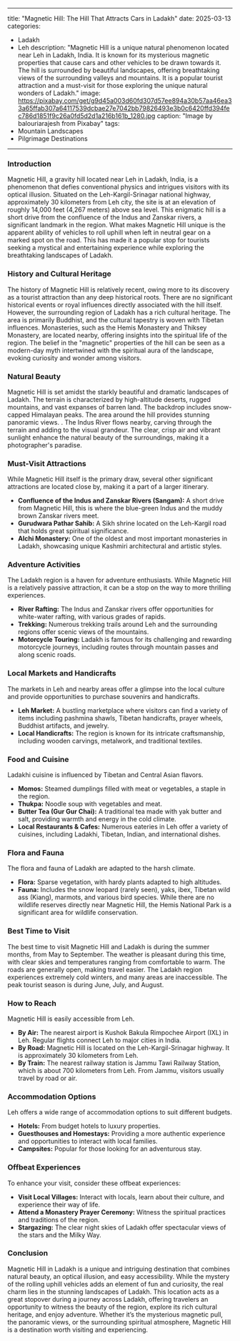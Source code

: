 
---
title: "Magnetic Hill: The Hill That Attracts Cars in Ladakh"
date: 2025-03-13
categories:
  - Ladakh
  - Leh
description: "Magnetic Hill is a unique natural phenomenon located near Leh in Ladakh, India. It is known for its mysterious magnetic properties that cause cars and other vehicles to be drawn towards it. The hill is surrounded by beautiful landscapes, offering breathtaking views of the surrounding valleys and mountains. It is a popular tourist attraction and a must-visit for those exploring the unique natural wonders of Ladakh."
image: https://pixabay.com/get/g9d45a003d60fd307d57ee894a30b57aa46ea33a65ffab307a64117539dcbae27e7042bb79826493e3b0c6420ffd394fec786d1851f9c26a0fd5d2d1a216b161b_1280.jpg
caption: "Image by balouriarajesh from Pixabay"
tags: 
  - Mountain Landscapes
  - Pilgrimage Destinations
---


### **Introduction**

Magnetic Hill, a gravity hill located near Leh in Ladakh, India, is a phenomenon that defies conventional physics and intrigues visitors with its optical illusion. Situated on the Leh-Kargil-Srinagar national highway, approximately 30 kilometers from Leh city, the site is at an elevation of roughly 14,000 feet (4,267 meters) above sea level. This enigmatic hill is a short drive from the confluence of the Indus and Zanskar rivers, a significant landmark in the region. What makes Magnetic Hill unique is the apparent ability of vehicles to roll uphill when left in neutral gear on a marked spot on the road. This has made it a popular stop for tourists seeking a mystical and entertaining experience while exploring the breathtaking landscapes of Ladakh.

### **History and Cultural Heritage**

The history of Magnetic Hill is relatively recent, owing more to its discovery as a tourist attraction than any deep historical roots. There are no significant historical events or royal influences directly associated with the hill itself. However, the surrounding region of Ladakh has a rich cultural heritage. The area is primarily Buddhist, and the cultural tapestry is woven with Tibetan influences. Monasteries, such as the Hemis Monastery and Thiksey Monastery, are located nearby, offering insights into the spiritual life of the region. The belief in the "magnetic" properties of the hill can be seen as a modern-day myth intertwined with the spiritual aura of the landscape, evoking curiosity and wonder among visitors.

### **Natural Beauty**

Magnetic Hill is set amidst the starkly beautiful and dramatic landscapes of Ladakh. The terrain is characterized by high-altitude deserts, rugged mountains, and vast expanses of barren land. The backdrop includes snow-capped Himalayan peaks. The area around the hill provides stunning panoramic views. <placeholder image tag for panoramic views of the landscape>. The Indus River flows nearby, carving through the terrain and adding to the visual grandeur. The clear, crisp air and vibrant sunlight enhance the natural beauty of the surroundings, making it a photographer's paradise.

### **Must-Visit Attractions**

While Magnetic Hill itself is the primary draw, several other significant attractions are located close by, making it a part of a larger itinerary.
*   **Confluence of the Indus and Zanskar Rivers (Sangam):** A short drive from Magnetic Hill, this is where the blue-green Indus and the muddy brown Zanskar rivers meet.
*   **Gurudwara Pathar Sahib:** A Sikh shrine located on the Leh-Kargil road that holds great spiritual significance. <placeholder image tag for Gurudwara Pathar Sahib>
*   **Alchi Monastery:** One of the oldest and most important monasteries in Ladakh, showcasing unique Kashmiri architectural and artistic styles.

### **Adventure Activities**

The Ladakh region is a haven for adventure enthusiasts. While Magnetic Hill is a relatively passive attraction, it can be a stop on the way to more thrilling experiences.
*   **River Rafting:** The Indus and Zanskar rivers offer opportunities for white-water rafting, with various grades of rapids.
*   **Trekking:** Numerous trekking trails around Leh and the surrounding regions offer scenic views of the mountains.
*   **Motorcycle Touring:** Ladakh is famous for its challenging and rewarding motorcycle journeys, including routes through mountain passes and along scenic roads. <placeholder image tag for motorcycle touring in Ladakh>

### **Local Markets and Handicrafts**

The markets in Leh and nearby areas offer a glimpse into the local culture and provide opportunities to purchase souvenirs and handicrafts.
*   **Leh Market:** A bustling marketplace where visitors can find a variety of items including pashmina shawls, Tibetan handicrafts, prayer wheels, Buddhist artifacts, and jewelry.
*   **Local Handicrafts:** The region is known for its intricate craftsmanship, including wooden carvings, metalwork, and traditional textiles.

### **Food and Cuisine**

Ladakhi cuisine is influenced by Tibetan and Central Asian flavors.
*   **Momos:** Steamed dumplings filled with meat or vegetables, a staple in the region.
*   **Thukpa:** Noodle soup with vegetables and meat.
*   **Butter Tea (Gur Gur Chai):** A traditional tea made with yak butter and salt, providing warmth and energy in the cold climate.
*   **Local Restaurants & Cafes:** Numerous eateries in Leh offer a variety of cuisines, including Ladakhi, Tibetan, Indian, and international dishes.

### **Flora and Fauna**

The flora and fauna of Ladakh are adapted to the harsh climate.
*   **Flora:** Sparse vegetation, with hardy plants adapted to high altitudes.
*   **Fauna:** Includes the snow leopard (rarely seen), yaks, ibex, Tibetan wild ass (Kiang), marmots, and various bird species. While there are no wildlife reserves directly near Magnetic Hill, the Hemis National Park is a significant area for wildlife conservation.

### **Best Time to Visit**

The best time to visit Magnetic Hill and Ladakh is during the summer months, from May to September. The weather is pleasant during this time, with clear skies and temperatures ranging from comfortable to warm. The roads are generally open, making travel easier. The Ladakh region experiences extremely cold winters, and many areas are inaccessible. The peak tourist season is during June, July, and August.

### **How to Reach**

Magnetic Hill is easily accessible from Leh.
*   **By Air:** The nearest airport is Kushok Bakula Rimpochee Airport (IXL) in Leh. Regular flights connect Leh to major cities in India.
*   **By Road:** Magnetic Hill is located on the Leh-Kargil-Srinagar highway. It is approximately 30 kilometers from Leh.
*   **By Train:** The nearest railway station is Jammu Tawi Railway Station, which is about 700 kilometers from Leh. From Jammu, visitors usually travel by road or air.

### **Accommodation Options**

Leh offers a wide range of accommodation options to suit different budgets.
*   **Hotels:** From budget hotels to luxury properties.
*   **Guesthouses and Homestays:** Providing a more authentic experience and opportunities to interact with local families.
*   **Campsites:** Popular for those looking for an adventurous stay.

### **Offbeat Experiences**

To enhance your visit, consider these offbeat experiences:
*   **Visit Local Villages:** Interact with locals, learn about their culture, and experience their way of life.
*   **Attend a Monastery Prayer Ceremony:** Witness the spiritual practices and traditions of the region.
*   **Stargazing:** The clear night skies of Ladakh offer spectacular views of the stars and the Milky Way. <placeholder image tag for stargazing in Ladakh>

### **Conclusion**

Magnetic Hill in Ladakh is a unique and intriguing destination that combines natural beauty, an optical illusion, and easy accessibility. While the mystery of the rolling uphill vehicles adds an element of fun and curiosity, the real charm lies in the stunning landscapes of Ladakh. This location acts as a great stopover during a journey across Ladakh, offering travelers an opportunity to witness the beauty of the region, explore its rich cultural heritage, and enjoy adventure. Whether it’s the mysterious magnetic pull, the panoramic views, or the surrounding spiritual atmosphere, Magnetic Hill is a destination worth visiting and experiencing.


